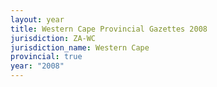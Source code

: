 ```yaml
---
layout: year
title: Western Cape Provincial Gazettes 2008
jurisdiction: ZA-WC
jurisdiction_name: Western Cape
provincial: true
year: "2008"
---
```

